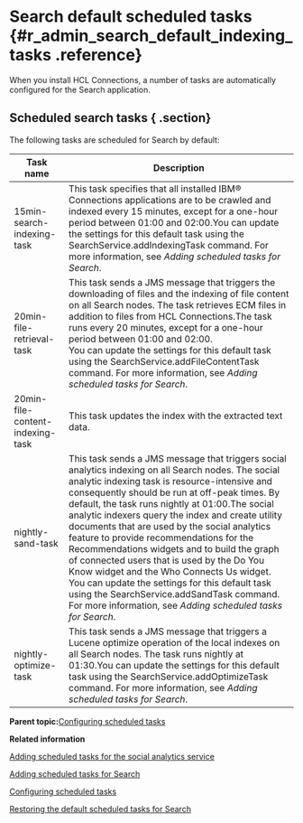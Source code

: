 # Search default scheduled tasks {#r_admin_search_default_indexing_tasks .reference}

When you install HCL Connections, a number of tasks are automatically configured for the Search application.

## Scheduled search tasks { .section}

The following tasks are scheduled for Search by default:

|Task name|Description|
|---------|-----------|
|15min-search-indexing-task|This task specifies that all installed IBM® Connections applications are to be crawled and indexed every 15 minutes, except for a one-hour period between 01:00 and 02:00.You can update the settings for this default task using the SearchService.addIndexingTask command. For more information, see *Adding scheduled tasks for Search*.|
|20min-file-retrieval-task|This task sends a JMS message that triggers the downloading of files and the indexing of file content on all Search nodes. The task retrieves ECM files in addition to files from HCL Connections.The task runs every 20 minutes, except for a one-hour period between 01:00 and 02:00.<br>You can update the settings for this default task using the SearchService.addFileContentTask command. For more information, see *Adding scheduled tasks for Search*.|
|20min-file-content-indexing-task|This task updates the index with the extracted text data.|
|nightly-sand-task|This task sends a JMS message that triggers social analytics indexing on all Search nodes. The social analytic indexing task is resource-intensive and consequently should be run at off-peak times. By default, the task runs nightly at 01:00.The social analytic indexers query the index and create utility documents that are used by the social analytics feature to provide recommendations for the Recommendations widgets and to build the graph of connected users that is used by the Do You Know widget and the Who Connects Us widget.<br>You can update the settings for this default task using the SearchService.addSandTask command. For more information, see *Adding scheduled tasks for Search*.|
|nightly-optimize-task|This task sends a JMS message that triggers a Lucene optimize operation of the local indexes on all Search nodes. The task runs nightly at 01:30.You can update the settings for this default task using the SearchService.addOptimizeTask command. For more information, see *Adding scheduled tasks for Search*.|

**Parent topic:**[Configuring scheduled tasks](../admin/c_admin_search_configure_scheduled_tasks.md)

**Related information**  


[Adding scheduled tasks for the social analytics service](../admin/t_admin_search_configure_sand_index_tasks.md)

[Adding scheduled tasks for Search](../admin/t_admin_search_configure_index_tasks.md)

[Configuring scheduled tasks](../admin/c_admin_search_configure_scheduled_tasks.md)

[Restoring the default scheduled tasks for Search](../admin/t_admin_search_reset_tasks.md)

